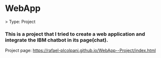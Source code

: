 <h1> WebApp </h1>
> Type: Project

### This is a project that I tried to create a web application and integrate the IBM chatbot in its page(chat).

Project page:
https://rafael-plcolpani.github.io/WebApp--Project/index.html



